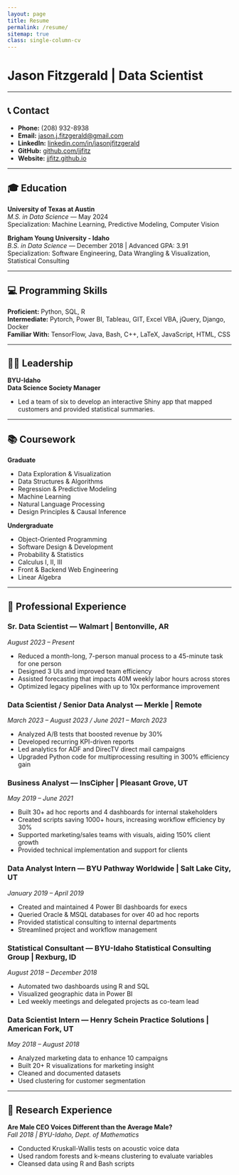```yaml
---
layout: page
title: Resume
permalink: /resume/
sitemap: true
class: single-column-cv
---
```


# Jason Fitzgerald | Data Scientist

---

## 📞 Contact  
- **Phone:** (208) 932-8938  
- **Email:** [jason.j.fitzgerald@gmail.com](mailto:jason.j.fitzgerald@gmail.com)  
- **LinkedIn:** [linkedin.com/in/jasonjfitzgerald](https://www.linkedin.com/in/jasonjfitzgerald)  
- **GitHub:** [github.com/jjfitz](https://github.com/jjfitz)  
- **Website:** [jjfitz.github.io](https://jjfitz.github.io)

---

## 🎓 Education

**University of Texas at Austin**  
*M.S. in Data Science* — May 2024  
Specialization: Machine Learning, Predictive Modeling, Computer Vision  

**Brigham Young University - Idaho**  
*B.S. in Data Science* — December 2018 | Advanced GPA: 3.91  
Specialization: Software Engineering, Data Wrangling & Visualization, Statistical Consulting  

---

## 💻 Programming Skills

**Proficient:** Python, SQL, R  
**Intermediate:** Pytorch, Power BI, Tableau, GIT, Excel VBA, jQuery, Django, Docker  
**Familiar With:** TensorFlow, Java, Bash, C++, LaTeX, JavaScript, HTML, CSS

---

## 🧑‍🏫 Leadership

**BYU-Idaho**  
**Data Science Society Manager**  
- Led a team of six to develop an interactive Shiny app that mapped customers and provided statistical summaries.

---

## 📚 Coursework

**Graduate**  
- Data Exploration & Visualization  
- Data Structures & Algorithms  
- Regression & Predictive Modeling  
- Machine Learning  
- Natural Language Processing  
- Design Principles & Causal Inference

**Undergraduate**  
- Object-Oriented Programming  
- Software Design & Development  
- Probability & Statistics  
- Calculus I, II, III  
- Front & Backend Web Engineering  
- Linear Algebra

---

## 💼 Professional Experience

### Sr. Data Scientist — Walmart | Bentonville, AR  
*August 2023 – Present*  
- Reduced a month-long, 7-person manual process to a 45-minute task for one person  
- Designed 3 UIs and improved team efficiency  
- Assisted forecasting that impacts 40M weekly labor hours across stores  
- Optimized legacy pipelines with up to 10x performance improvement  

### Data Scientist / Senior Data Analyst — Merkle | Remote  
*March 2023 – August 2023 / June 2021 – March 2023*  
- Analyzed A/B tests that boosted revenue by 30%  
- Developed recurring KPI-driven reports  
- Led analytics for ADF and DirecTV direct mail campaigns  
- Upgraded Python code for multiprocessing resulting in 300% efficiency gain  

### Business Analyst — InsCipher | Pleasant Grove, UT  
*May 2019 – June 2021*  
- Built 30+ ad hoc reports and 4 dashboards for internal stakeholders  
- Created scripts saving 1000+ hours, increasing workflow efficiency by 30%  
- Supported marketing/sales teams with visuals, aiding 150% client growth  
- Provided technical implementation and support for clients  

### Data Analyst Intern — BYU Pathway Worldwide | Salt Lake City, UT  
*January 2019 – April 2019*  
- Created and maintained 4 Power BI dashboards for execs  
- Queried Oracle & MSQL databases for over 40 ad hoc reports  
- Provided statistical consulting to internal departments  
- Streamlined project and workflow management  

### Statistical Consultant — BYU-Idaho Statistical Consulting Group | Rexburg, ID  
*August 2018 – December 2018*  
- Automated two dashboards using R and SQL  
- Visualized geographic data in Power BI  
- Led weekly meetings and delegated projects as co-team lead  

### Data Scientist Intern — Henry Schein Practice Solutions | American Fork, UT  
*May 2018 – August 2018*  
- Analyzed marketing data to enhance 10 campaigns  
- Built 20+ R visualizations for marketing insight  
- Cleaned and documented datasets  
- Used clustering for customer segmentation  

---

## 🔬 Research Experience

**Are Male CEO Voices Different than the Average Male?**  
*Fall 2018 | BYU-Idaho, Dept. of Mathematics*  
- Conducted Kruskall-Wallis tests on acoustic voice data  
- Used random forests and k-means clustering to evaluate variables  
- Cleansed data using R and Bash scripts